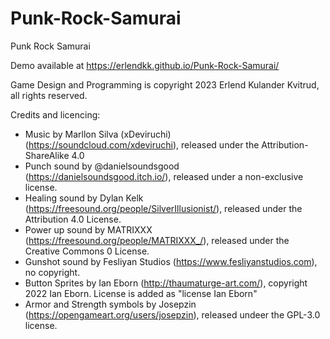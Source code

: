 # Punk-Rock-Samurai
Punk Rock Samurai

Demo available at https://erlendkk.github.io/Punk-Rock-Samurai/

Game Design and Programming is copyright 2023 Erlend Kulander Kvitrud, all rights reserved.

Credits and licencing:
- Music by Marllon Silva (xDeviruchi) (https://soundcloud.com/xdeviruchi), released under the Attribution-ShareAlike 4.0
- Punch sound by @danielsoundsgood (https://danielsoundsgood.itch.io/), released under a non-exclusive license.
- Healing sound by Dylan Kelk (https://freesound.org/people/SilverIllusionist/), released under the Attribution 4.0 License.
- Power up sound by MATRIXXX (https://freesound.org/people/MATRIXXX_/), released under the Creative Commons 0 License.
- Gunshot sound by Fesliyan Studios (https://www.fesliyanstudios.com), no copyright.
- Button Sprites by Ian Eborn (http://thaumaturge-art.com/), copyright 2022 Ian Eborn. License is added as "license Ian Eborn"
- Armor and Strength symbols by Josepzin (https://opengameart.org/users/josepzin), released undeer the GPL-3.0 license.
